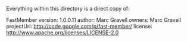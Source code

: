 ﻿Everything within this directory is a direct copy of:

FastMember
version: 1.0.0.11
author: Marc Gravell
owners: Marc Gravell
projectUrl: http://code.google.com/p/fast-member/
license: http://www.apache.org/licenses/LICENSE-2.0